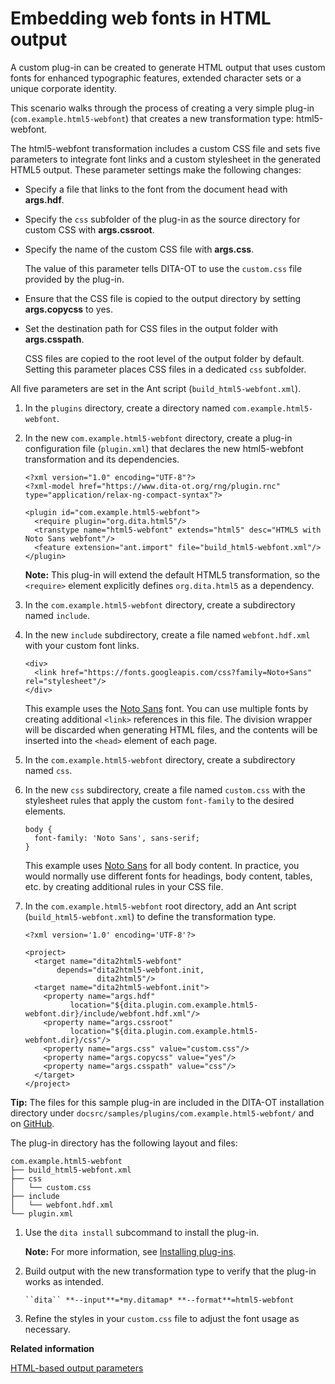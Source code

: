 # Embedding web fonts in HTML output

A custom plug-in can be created to generate HTML output that uses custom fonts for enhanced typographic features, extended character sets or a unique corporate identity.

This scenario walks through the process of creating a very simple plug-in \(`com.example.html5-webfont`\) that creates a new transformation type: html5-webfont.

The html5-webfont transformation includes a custom CSS file and sets five parameters to integrate font links and a custom stylesheet in the generated HTML5 output. These parameter settings make the following changes:

-   Specify a file that links to the font from the document head with **args.hdf**.

-   Specify the `css` subfolder of the plug-in as the source directory for custom CSS with **args.cssroot**.

-   Specify the name of the custom CSS file with **args.css**.

    The value of this parameter tells DITA-OT to use the `custom.css` file provided by the plug-in.

-   Ensure that the CSS file is copied to the output directory by setting **args.copycss** to yes.

-   Set the destination path for CSS files in the output folder with **args.csspath**.

    CSS files are copied to the root level of the output folder by default. Setting this parameter places CSS files in a dedicated `css` subfolder.


All five parameters are set in the Ant script \(`build_html5-webfont.xml`\).

1.  In the `plugins` directory, create a directory named `com.example.html5-webfont`.

2.  In the new `com.example.html5-webfont` directory, create a plug-in configuration file \(`plugin.xml`\) that declares the new html5-webfont transformation and its dependencies.

    ```
    <?xml version="1.0" encoding="UTF-8"?>
    <?xml-model href="https://www.dita-ot.org/rng/plugin.rnc" type="application/relax-ng-compact-syntax"?>
    
    <plugin id="com.example.html5-webfont">
      <require plugin="org.dita.html5"/>
      <transtype name="html5-webfont" extends="html5" desc="HTML5 with Noto Sans webfont"/>
      <feature extension="ant.import" file="build_html5-webfont.xml"/>
    </plugin>
    ```

    **Note:** This plug-in will extend the default HTML5 transformation, so the `<require>` element explicitly defines `org.dita.html5` as a dependency.

3.  In the `com.example.html5-webfont` directory, create a subdirectory named `include`.

4.  In the new `include` subdirectory, create a file named `webfont.hdf.xml` with your custom font links.

    ```
    <div>
      <link href="https://fonts.googleapis.com/css?family=Noto+Sans" rel="stylesheet"/>
    </div>
    ```

    This example uses the [Noto Sans](https://fonts.google.com/specimen/Noto+Sans) font. You can use multiple fonts by creating additional `<link>` references in this file. The division wrapper will be discarded when generating HTML files, and the contents will be inserted into the `<head>` element of each page.

5.  In the `com.example.html5-webfont` directory, create a subdirectory named `css`.

6.  In the new `css` subdirectory, create a file named `custom.css` with the stylesheet rules that apply the custom `font-family` to the desired elements.

    ```
    body {
      font-family: 'Noto Sans', sans-serif;
    }
    ```

    This example uses [Noto Sans](https://fonts.google.com/specimen/Noto+Sans) for all body content. In practice, you would normally use different fonts for headings, body content, tables, etc. by creating additional rules in your CSS file.

7.  In the `com.example.html5-webfont` root directory, add an Ant script \(`build_html5-webfont.xml`\) to define the transformation type.

    ```
    <?xml version='1.0' encoding='UTF-8'?>
    
    <project>
      <target name="dita2html5-webfont"
           depends="dita2html5-webfont.init,
                    dita2html5"/>
      <target name="dita2html5-webfont.init">
        <property name="args.hdf"
              location="${dita.plugin.com.example.html5-webfont.dir}/include/webfont.hdf.xml"/>
        <property name="args.cssroot"
              location="${dita.plugin.com.example.html5-webfont.dir}/css"/>
        <property name="args.css" value="custom.css"/>
        <property name="args.copycss" value="yes"/>
        <property name="args.csspath" value="css"/>
      </target>
    </project>
    ```


**Tip:** The files for this sample plug-in are included in the DITA-OT installation directory under `docsrc/samples/plugins/com.example.html5-webfont/` and on [GitHub](https://github.com/dita-ot/docs/tree/develop/samples/plugins/com.example.html5-webfont).

The plug-in directory has the following layout and files:

```
com.example.html5-webfont
├── build_html5-webfont.xml
├── css
│   └── custom.css
├── include
│   └── webfont.hdf.xml
└── plugin.xml
```

1.  Use the `dita install` subcommand to install the plug-in.

    **Note:** For more information, see [Installing plug-ins](plugins-installing.md).

2.  Build output with the new transformation type to verify that the plug-in works as intended.

    ```
    ``dita`` **--input**=*my.ditamap* **--format**=html5-webfont
    ```

3.  Refine the styles in your `custom.css` file to adjust the font usage as necessary.

**Related information**  


[HTML-based output parameters](parameters-base-html.md)

